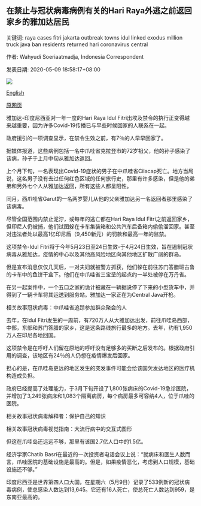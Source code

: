 ## 在禁止与冠状病毒病例有关的Hari Raya外逃之前返回家乡的雅加达居民

关键词: raya cases fitri jakarta outbreak towns idul linked exodus million truck java ban residents returned hari coronavirus central

作者: Wahyudi Soeriaatmadja, Indonesia Correspondent

发表日期: 2020-05-09 18:58:17+08:00

![](https://www.straitstimes.com/sites/default/files/styles/x_large/public/articles/2020/05/09/rk_jakarta_090520.jpg?itok=YKSD7uff)

[English](Jakarta%20residents%20who%20returned%20to%20home%20towns%20before%20ban%20on%20Hari%20Raya%20exodus%20linked%20to%20coronavirus%20cases.md)

[原网页](https://www.straitstimes.com/asia/se-asia/coronavirus-jakarta-residents-who-returned-to-home-towns-before-ban-on-hari-raya-exodus)

雅加达-印度尼西亚对一年一度的Hari Raya Idul Fitri出埃及禁令的执行正变得越来越重要，因为许多Covid-19传播已与早些时候回家的人联系在一起。

政府援引的一项调查显示，在禁令生效之前，有7％的人早早回家了。

据媒体报道，这些病例包括一名中爪哇省克拉登市的72岁祖父，他的孙子感染了该病，孙子于上月中旬从雅加达返回。

上个月下旬，一名表现出Covid-19症状的男子在中爪哇省Cilacap死亡。地方当局说，这名男子没有去过任何红色区域的任何旅行史，那里有许多感染，但是他的弟弟和另外七个人从雅加达返回，所有这些人都呈阳性。

同月，西爪哇省Garut的一名两岁婴儿从他的父亲雅加达另一名返回者那里感染了该病毒。

尽管全国范围内禁止泥泞，或每年的逃亡都在Hari Raya Idul Fitri之前返回家乡，但印尼人仍被捕，他们试图躲在卡车集装箱和公共汽车后备箱内偷偷溜回家。甚至对违法者处以最高1亿印尼盾（9,450新元）的罚款和最高一年的监禁。

这项禁令-Idul Fitri将于今年5月23日至24日生效-于4月24日生效，旨在遏制冠状病毒从雅加达，疫情的中心以及其他高风险地区向其他地区扩散广阔的群岛。

但是宣布消息仅仅几天后，一对夫妇就被警方抓获，他们躲在前往苏门答腊班古鲁的卡车中的鱼饼干盒下。他们在中爪哇省三宝垄的起点约一半处被停在万丹省。

在另一起案件中，一个五口之家的诡计被藏在一辆据说停了下来的小型货车中，并得到了一辆卡车将其运送到服务站。雅加达一家正在为Central Java开枪。

相关故事冠状病毒：中爪哇省追踪参加群众聚会的人

去年，在Idul Fitri发生的一周前，有720万人从大雅加达出发，前往爪哇岛西部，中部，东部和苏门答腊的家乡，这是这条路线旅行最多的地方。去年，约有1,950万人在印尼各地回国。

这项禁令是在呼吁人们留在原地的呼吁没有足够多的买断之后发布的。根据政府引用的调查，该地区有24％的人仍想在疫情爆发后回家。

担心的是，在爪哇岛更远的地区发生的突发事件可能会给该国欠发达地区的医疗机构造成负担。

政府已经提高了处理能力，于3月下旬开设了1,800张病床的Covid-19急诊医院，并增加了3,249张病床和1,083个隔离病房，每个病房最多可容纳4人，位于爪哇的医院。

相关故事冠状病毒解释者：保护自己的知识

相关故事冠状病毒视觉指南：大流行病中的交互式图形

但这在爪哇岛还远远不够，那里有该国2.7亿人口中的1.5亿。

经济学家Chatib Basri在最近的一次投资者电话会议上说：“就病床和医生人数而言，爪哇医院的基础设施是最高的。但是，如果疫情恶化，考虑到人口规模，基础设施还不够。”

印度尼西亚是世界第四人口大国，在星期六（5月9日）记录了533例新的冠状病毒病例，使总感染人数达到13,645。它还有16人死亡，使总死亡人数达到959，是东南亚最高的。